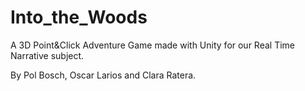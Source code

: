 # Into_the_Woods
A 3D Point&amp;Click Adventure Game made with Unity for our Real Time Narrative subject.

By Pol Bosch, Oscar Larios and Clara Ratera. 
